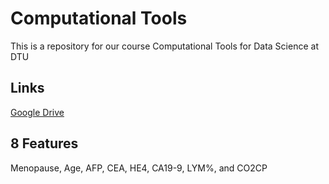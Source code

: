 # Computational Tools
This is a repository for our course Computational Tools for Data Science at DTU

## Links
[Google Drive](https://drive.google.com/drive/u/0/folders/1dGTJPJ5BH3CQYBzIAJXul4Hlh0lafNe7)

## 8 Features
Menopause, Age, AFP, CEA, HE4, CA19-9, LYM%, and CO2CP 